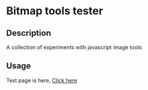 # Bitmap tools tester

## Description

A collection of experiments with javascript image tools

## Usage
Test page is here, [Click here](https://sajonoso.github.io/bitmaptools/bitmap-test.htm)
